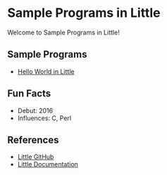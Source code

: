 # Sample Programs in Little

Welcome to Sample Programs in Little!

## Sample Programs

- [Hello World in Little](https://github.com/TheRenegadeCoder/sample-programs/issues/361)

## Fun Facts

- Debut: 2016
- Influences: C, Perl

## References

- [Little GitHub](https://github.com/bitkeeper-scm/little-lang)
- [Little Documentation](http://www.little-lang.org/documentation.html)
